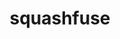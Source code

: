 ---
title: "squashfuse"
layout: cache
categories: [package, develop-2024-05-26]
meta: {"versions": ["0.5.0"], "compilers": ["cce@=15.0.1", "gcc@=11.4.0", "gcc@=9.4.0", "oneapi@=2024.0.0"], "oss": ["rhel8", "ubuntu20.04", "ubuntu22.04"], "platforms": ["linux"], "targets": ["neoverse_v1", "neoverse_v2", "ppc64le", "x86_64_v3", "zen4"], "stacks": ["e4s", "e4s-cray-rhel", "e4s-neoverse-v2", "e4s-neoverse_v1", "e4s-oneapi", "e4s-power", "root"], "num_specs": 6, "num_specs_by_stack": {"root": 6, "e4s-cray-rhel": 1, "e4s-power": 1, "e4s-neoverse_v1": 1, "e4s-neoverse-v2": 1, "e4s": 1, "e4s-oneapi": 1}}
spec_details: [{"hash": "jzbodww3alvv53u6rghxbpfiurgvs3h7", "compiler": "cce@=15.0.1", "versions": ["0.5.0"], "os": "rhel8", "platform": "linux", "target": "zen4", "variants": ["build_system=autotools", "+lz4", "+lzo", "~min_size", "+shared", "+static", "+xz", "+zlib", "+zstd"], "stacks": ["root", "e4s-cray-rhel"], "size": "-", "tarball": "https://binaries.spack.io/develop-2024-05-26/build_cache/linux-rhel8-zen4/cce-15.0.1/squashfuse-0.5.0/linux-rhel8-zen4-cce-15.0.1-squashfuse-0.5.0-jzbodww3alvv53u6rghxbpfiurgvs3h7.spack"}, {"hash": "yailvrtnr7uwucx62loxhsupyyfmreua", "compiler": "gcc@=9.4.0", "versions": ["0.5.0"], "os": "ubuntu20.04", "platform": "linux", "target": "ppc64le", "variants": ["build_system=autotools", "+lz4", "+lzo", "~min_size", "+shared", "+static", "+xz", "+zlib", "+zstd"], "stacks": ["e4s-power", "root"], "size": "-", "tarball": "https://binaries.spack.io/develop-2024-05-26/build_cache/linux-ubuntu20.04-ppc64le/gcc-9.4.0/squashfuse-0.5.0/linux-ubuntu20.04-ppc64le-gcc-9.4.0-squashfuse-0.5.0-yailvrtnr7uwucx62loxhsupyyfmreua.spack"}, {"hash": "u4ttjv3bnnh6yfx5fum5y33svebvhzga", "compiler": "gcc@=11.4.0", "versions": ["0.5.0"], "os": "ubuntu22.04", "platform": "linux", "target": "neoverse_v1", "variants": ["build_system=autotools", "+lz4", "+lzo", "~min_size", "+shared", "+static", "+xz", "+zlib", "+zstd"], "stacks": ["e4s-neoverse_v1", "root"], "size": "-", "tarball": "https://binaries.spack.io/develop-2024-05-26/build_cache/linux-ubuntu22.04-neoverse_v1/gcc-11.4.0/squashfuse-0.5.0/linux-ubuntu22.04-neoverse_v1-gcc-11.4.0-squashfuse-0.5.0-u4ttjv3bnnh6yfx5fum5y33svebvhzga.spack"}, {"hash": "vjkrs3qtqlbt6lpkq7ddhmpvbxvdipk4", "compiler": "gcc@=11.4.0", "versions": ["0.5.0"], "os": "ubuntu22.04", "platform": "linux", "target": "neoverse_v2", "variants": ["build_system=autotools", "+lz4", "+lzo", "~min_size", "+shared", "+static", "+xz", "+zlib", "+zstd"], "stacks": ["root", "e4s-neoverse-v2"], "size": "-", "tarball": "https://binaries.spack.io/develop-2024-05-26/build_cache/linux-ubuntu22.04-neoverse_v2/gcc-11.4.0/squashfuse-0.5.0/linux-ubuntu22.04-neoverse_v2-gcc-11.4.0-squashfuse-0.5.0-vjkrs3qtqlbt6lpkq7ddhmpvbxvdipk4.spack"}, {"hash": "mzeydsuejzwdkd2a3yu5sw2tvb56z3yz", "compiler": "gcc@=11.4.0", "versions": ["0.5.0"], "os": "ubuntu22.04", "platform": "linux", "target": "x86_64_v3", "variants": ["build_system=autotools", "+lz4", "+lzo", "~min_size", "+shared", "+static", "+xz", "+zlib", "+zstd"], "stacks": ["e4s", "root"], "size": "-", "tarball": "https://binaries.spack.io/develop-2024-05-26/build_cache/linux-ubuntu22.04-x86_64_v3/gcc-11.4.0/squashfuse-0.5.0/linux-ubuntu22.04-x86_64_v3-gcc-11.4.0-squashfuse-0.5.0-mzeydsuejzwdkd2a3yu5sw2tvb56z3yz.spack"}, {"hash": "n6t47ev4pw2hbkpeusn7spsqqov6ubxl", "compiler": "oneapi@=2024.0.0", "versions": ["0.5.0"], "os": "ubuntu22.04", "platform": "linux", "target": "x86_64_v3", "variants": ["build_system=autotools", "+lz4", "+lzo", "~min_size", "+shared", "+static", "+xz", "+zlib", "+zstd"], "stacks": ["e4s-oneapi", "root"], "size": "-", "tarball": "https://binaries.spack.io/develop-2024-05-26/build_cache/linux-ubuntu22.04-x86_64_v3/oneapi-2024.0.0/squashfuse-0.5.0/linux-ubuntu22.04-x86_64_v3-oneapi-2024.0.0-squashfuse-0.5.0-n6t47ev4pw2hbkpeusn7spsqqov6ubxl.spack"}]
---